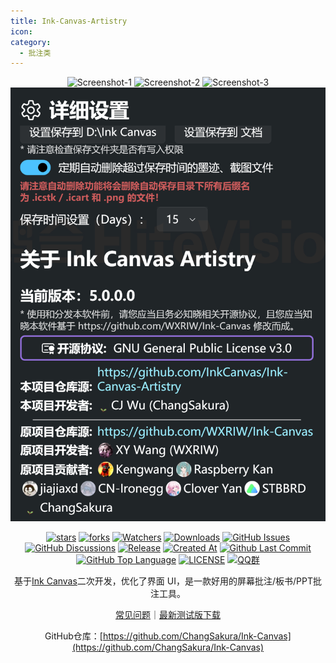 ```yaml
---
title: Ink-Canvas-Artistry
icon: 
category:
  - 批注类
---
```


<div align="center">

![Screenshot-1](https://gh.llkk.cc/https://raw.githubusercontent.com/ChangSakura/Ink-Canvas/master/Images/Screenshot1.png)
![Screenshot-2](https://gh.llkk.cc/https://raw.githubusercontent.com/ChangSakura/Ink-Canvas/master/Images/Screenshot2.png)
![Screenshot-3](https://gh.llkk.cc/https://raw.githubusercontent.com/ChangSakura/Ink-Canvas/master/Images/Screenshot3.png)
![about](images/about.png)

[![stars](https://img.shields.io/github/stars/ChangSakura/Ink-Canvas?label=Stars)](https://github.com/ChangSakura/Ink-Canvas) [![forks](https://img.shields.io/github/forks/ChangSakura/Ink-Canvas?label=Forks)](https://github.com/ChangSakura/Ink-Canvas) [![Watchers](https://img.shields.io/github/watchers/ChangSakura/Ink-Canvas?style=social)](https://github.com/ChangSakura/Ink-Canvas/watchers) [![Downloads](https://img.shields.io/github/downloads/ChangSakura/Ink-Canvas/total?style=social&label=Downloads&logo=github)](https://github.com/ChangSakura/Ink-Canvas/releases/latest) [![GitHub Issues](https://img.shields.io/github/issues-search/ChangSakura/Ink-Canvas?query=is%3Aopen&style=flat&logo=github&label=Issues&color=%233fb950)](https://github.com/ChangSakura/Ink-Canvas/issues) [![GitHub Discussions](https://img.shields.io/github/discussions/ChangSakura/Ink-Canvas?style=flat&logo=Github&label=Discussions)](https://github.com/ChangSakura/Ink-Canvas/discussions) [![Release](https://img.shields.io/github/v/release/ChangSakura/Ink-Canvas?style=flat&color=%233fb950&label=正式版)](https://github.com/ChangSakura/Ink-Canvas/releases/latest) [![Created At](https://img.shields.io/github/created-at/ChangSakura/Ink-Canvas)](https://github.com/ChangSakura/Ink-Canvas) [![Github Last Commit](https://img.shields.io/github/last-commit/ChangSakura/Ink-Canvas)](https://github.com/ChangSakura/Ink-Canvas/commits/master) [![GitHub Top Language](https://img.shields.io/github/languages/top/ChangSakura/Ink-Canvas)](https://github.com/ChangSakura/Ink-Canvas) [![LICENSE](https://img.shields.io/badge/License-GPL--3.0-red.svg "LICENSE")](https://github.com/InkCanvas/Ink-Canvas-Artistry/blob/master/LICENSE) [![QQ群](https://img.shields.io/badge/-QQ%E7%BE%A4%EF%BD%9C617707731-blue?style=flat&logo=QQ)](https://qm.qq.com/q/AC777tzmEw)

基于[Ink Canvas](https://github.com/WXRIW/Ink-Canvas)二次开发，优化了界面 UI，是一款好用的屏幕批注/板书/PPT批注工具。

[常见问题](https://github.com/InkCanvas/Ink-Canvas-Artistry?tab=readme-ov-file#-faq)｜[最新测试版下载](https://www.123912.com/s/0l7bVv-kkdAh)

GitHub仓库：[https://github.com/ChangSakura/Ink-Canvas](https://github.com/ChangSakura/Ink-Canvas)

</div>